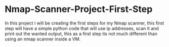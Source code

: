 # Nmap-Scanner-Project-First-Step


In this project i will be creating the first steps for my Nmap scanner, this first step will have a simple python code that will use ip addresses, scan it and print out the wanted output, this as a first step its not much different than using an nmap scanner inside a VM.
